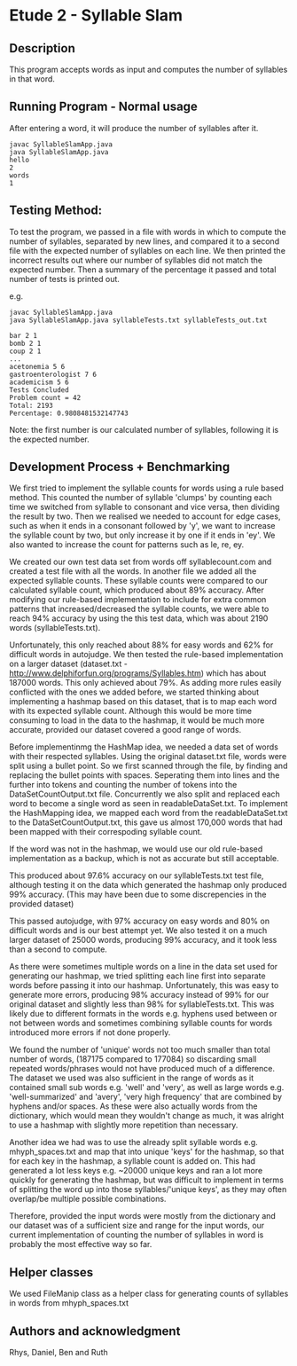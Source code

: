 # Etude 2 - Syllable Slam

## Description

This program accepts words as input and computes the number of syllables in that word.

## Running Program - Normal usage
After entering a word, it will produce the number of syllables after it.
```
javac SyllableSlamApp.java
java SyllableSlamApp.java
hello
2
words
1
```
## Testing Method: 

To test the program, we passed in a file with words in which to compute the number of syllables, separated by new lines, and compared it to a second file with the expected number of syllables on each line. We then printed the incorrect results out where our number of syllables did not match the expected number. Then a summary of the percentage it passed and total number of tests is printed out.

e.g.
```
javac SyllableSlamApp.java
java SyllableSlamApp.java syllableTests.txt syllableTests_out.txt

bar 2 1
bomb 2 1
coup 2 1
...
acetonemia 5 6
gastroenterologist 7 6
academicism 5 6
Tests Concluded
Problem count = 42
Total: 2193
Percentage: 0.9808481532147743
```
Note: the first number is our calculated number of syllables, following it is the expected number.


## Development Process + Benchmarking
We first tried to implement the syllable counts for words using a rule based method. This counted the number of
syllable 'clumps' by counting each time we switched from syllable to consonant and vice versa, then dividing the
result by two. Then we realised we needed to account for edge cases, such as when it ends in a consonant followed
by 'y', we want to increase the syllable count by two, but only increase it by one if it ends in 'ey'. We also
wanted to increase the count for patterns such as le, re, ey.

We created our own test data set from words off syllablecount.com and created a test file with all the words.
In another file we added all the expected syllable counts. These syllable counts were compared to our calculated 
syllable count, which produced about 89% accuracy. After modifying our rule-based implementation to include for 
extra common patterns that increased/decreased the syllable counts, we were able to reach 94% accuracy by using the 
this test data, which was about 2190 words (syllableTests.txt).

Unfortunately, this only reached about 88% for easy words and 62% for difficult words in autojudge.
We then tested the rule-based implementation on a larger dataset (dataset.txt - http://www.delphiforfun.org/programs/Syllables.htm) which has about 187000 words. This only achieved about 79%. 
As adding more rules easily conflicted with the ones we added before, we started thinking about implementing a 
hashmap based on this dataset, that is to map each word with its expected syllable count. Although this would
be more time consuming to load in the data to the hashmap, it would be much more accurate, provided our dataset
covered a good range of words.

Before implementinmg the HashMap idea, we needed a data set of words with their respected syllables. Using the original dataset.txt file, words were split using a bullet point. So we first scanned through the file, by finding and replacing the bullet points with spaces. Seperating them into lines and the further into tokens and counting the number of tokens into the DataSetCountOutput.txt file. Concurrently we also split and replaced each word to become a single word as seen in readableDataSet.txt. To implement the HashMapping idea, we mapped each word from the readableDataSet.txt to the DataSetCountOutput.txt, this gave us almost 170,000 words that had been mapped with their correspoding syllable count.

If the word was not in the hashmap, we would use our old rule-based implementation as a backup, which is not as 
accurate but still acceptable. 

This produced about 97.6% accuracy on our syllableTests.txt test file, although testing it on the 
data which generated the hashmap only produced 99% accuracy. (This may have been due to some discrepencies in the
provided dataset)

This passed autojudge, with 97% accuracy on easy words and 80% on difficult words and is our best attempt yet. 
We also tested it on a much larger dataset of 25000 words, producing 99% accuracy, and it took less than a second
to compute.

As there were sometimes multiple words on a line in the data set used for generating our hashmap, we tried 
splitting each line first into separate words before passing it into our hashmap. Unfortunately, this was 
easy to generate more errors, producing 98% accuracy instead of 99% for our original dataset and slightly less than
98% for syllableTests.txt. This was likely due to different formats in the words e.g. hyphens used between
or not between words and sometimes combining syllable counts for words introduced more errors if not done 
properly. 

We found the number of 'unique' words not too much smaller than total number of words,
(187175 compared to 177084) so discarding small repeated words/phrases would not have produced much of a 
difference. The dataset we used was also 
sufficient in the range of words as it contained small sub words e.g. 'well' and 'very', as well as large words 
e.g. 'well-summarized' and 'avery', 'very high frequency' that are combined by hyphens and/or spaces. As these were 
also actually words from the dictionary, which would mean they wouldn't change as much, it was alright to use a 
hashmap with slightly more repetition than necessary.

Another idea we had was to use the already split syllable words e.g. mhyph_spaces.txt and map that into unique 'keys' for
the hashmap, so that for each key in the hashmap, a syllable count is added on. This had generated a lot less keys e.g.
~20000 unique keys and ran a lot more quickly for generating the hashmap, but was difficult to implement in terms of
splitting the word up into those syllables/'unique keys', as they may often overlap/be multiple possible combinations. 

Therefore, provided the input words were mostly from the dictionary and our dataset was of a sufficient size and
range for the input words, our current implementation of counting the number of syllables in word is probably
the most effective way so far. 

## Helper classes
We used FileManip class as a helper class for generating counts of syllables in words from mhyph_spaces.txt


## Authors and acknowledgment
Rhys, Daniel, Ben and Ruth
